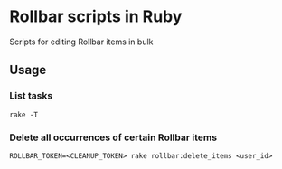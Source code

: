 # Rollbar scripts in Ruby

Scripts for editing Rollbar items in bulk

## Usage

### List tasks

```
rake -T
```

### Delete all occurrences of certain Rollbar items

```
ROLLBAR_TOKEN=<CLEANUP_TOKEN> rake rollbar:delete_items <user_id>
```
